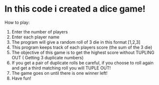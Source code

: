 # In this code i created a dice game!

How to play:

1. Enter the number of players
2. Enter each player name
3. The program will give a random roll of 3 die in this format [1,2,3]
4. This program keeps track of each players score (the sum of the 3 die)
5. The objective of this game is to get the highest score without TUPLING OUT ( Getting 3 duplicate numbers)
6. If you get a pair of duplicate rolls be careful, if you choose to roll again and get a third matching roll you will TUPLE OUT!
7. The game goes on until there is one winner left!
8. Have fun!
